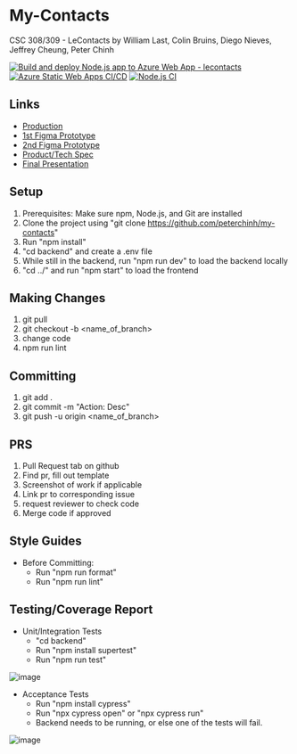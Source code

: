 # My-Contacts

CSC 308/309 - LeContacts by William Last, Colin Bruins, Diego Nieves, Jeffrey Cheung, Peter Chinh

[![Build and deploy Node.js app to Azure Web App - lecontacts](https://github.com/peterchinh/my-contacts/actions/workflows/main_lecontacts.yml/badge.svg)](https://github.com/peterchinh/my-contacts/actions/workflows/main_lecontacts.yml)
[![Azure Static Web Apps CI/CD](https://github.com/peterchinh/my-contacts/actions/workflows/azure-static-web-apps-blue-sand-05b2e891e.yml/badge.svg)](https://github.com/peterchinh/my-contacts/actions/workflows/azure-static-web-apps-blue-sand-05b2e891e.yml)
[![Node.js CI](https://github.com/peterchinh/my-contacts/actions/workflows/ci-testing.yml/badge.svg)](https://github.com/peterchinh/my-contacts/actions/workflows/ci-testing.yml)

## Links

-   [Production](https://blue-sand-05b2e891e.4.azurestaticapps.net/)
-   [1st Figma Prototype](https://www.figma.com/proto/CayfsuohC3qHYzCc9tb31n/Untitled?node-id=50-36&node-type=canvas&t=AjCr8W0f4a6Cwqp2-1&scaling=scale-down&content-scaling=fixed&page-id=0%3A1&starting-point-node-id=50%3A36&show-proto-sidebar=1)
-   [2nd Figma Prototype](https://www.figma.com/design/66tjCFUn7XCtA4nlQL2exz/New-Contacts-Page?node-id=0-1&t=5DCrkdIxQSnKZdrb-1)
-   [Product/Tech Spec](https://docs.google.com/document/d/1YyBJFXjlZsVTPF59bxI-Ql8gUD6_8N4YwTdhKBvHRqA/edit?usp=sharing)
-   [Final Presentation](https://docs.google.com/presentation/d/14xgVWtHq6PdL0rPft_zNXRgDijMIUDbUJsED5gj9-yU/edit?usp=sharing)

## Setup

1. Prerequisites: Make sure npm, Node.js, and Git are installed
2. Clone the project using "git clone https://github.com/peterchinh/my-contacts"
3. Run "npm install"
4. "cd backend" and create a .env file
5. While still in the backend, run "npm run dev" to load the backend locally
6. "cd ../" and run "npm start" to load the frontend

## Making Changes

1. git pull
2. git checkout -b <name_of_branch>
3. change code
4. npm run lint

## Committing

1. git add .
2. git commit -m "Action: Desc"
3. git push -u origin <name_of_branch>

## PRS

1. Pull Request tab on github
2. Find pr, fill out template
3. Screenshot of work if applicable
4. Link pr to corresponding issue
5. request reviewer to check code
6. Merge code if approved

## Style Guides

-   Before Committing:
    -   Run "npm run format"
    -   Run "npm run lint"

## Testing/Coverage Report

-   Unit/Integration Tests
    -   "cd backend"
    -   Run "npm install supertest"
    -   Run "npm run test"

![image](https://github.com/user-attachments/assets/098c0db5-7975-446c-a1ed-da665005275f)


-   Acceptance Tests
    -   Run "npm install cypress"
    -   Run "npx cypress open" or "npx cypress run"
    -   Backend needs to be running, or else one of the tests will fail.

![image](https://github.com/user-attachments/assets/36c1629a-fe2a-4d22-bada-ece219df8863)
